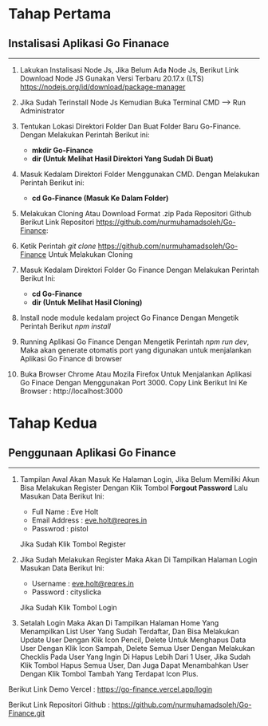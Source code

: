 # Tahap Pertama
## Instalisasi Aplikasi Go Finanace
---
1. Lakukan Instalisasi Node Js, Jika Belum Ada Node Js, Berikut Link Download Node JS Gunakan Versi Terbaru 20.17.x (LTS) https://nodejs.org/id/download/package-manager

2. Jika Sudah Terinstall Node Js Kemudian Buka Terminal CMD --> Run Administrator

3. Tentukan Lokasi Direktori Folder Dan Buat Folder Baru Go-Finance. Dengan Melakukan Perintah Berikut ini:
    
    - **mkdir Go-Finance**
    - **dir (Untuk Melihat Hasil Direktori Yang Sudah Di Buat)**

4. Masuk Kedalam Direktori Folder Menggunakan CMD. Dengan Melakukan Perintah Berikut ini:

    - **cd Go-Finance (Masuk Ke Dalam Folder)**

5. Melakukan Cloning Atau Download Format .zip Pada Repositori Github Berikut Link Repositori https://github.com/nurmuhamadsoleh/Go-Finance:

6. Ketik Perintah *git clone*
https://github.com/nurmuhamadsoleh/Go-Finance Untuk Melakukan Cloning
 
7. Masuk Kedalam Direktori Folder Go Finance Dengan Melakukan Perintah Berikut Ini:
    - **cd Go-Finance**
    - **dir (Untuk Melihat Hasil Cloning)**

8. Install node module kedalam project Go Finance Dengan Mengetik Perintah Berikut *npm install*

9. Running Aplikasi Go Finance Dengan Mengetik Perintah *npm run dev*, Maka akan generate otomatis port yang digunakan untuk menjalankan Aplikasi Go Finance di browser 

10. Buka Browser Chrome Atau Mozila Firefox Untuk Menjalankan Aplikasi Go Finace Dengan Menggunakan Port 3000.
Copy Link Berikut Ini Ke Browser : http://localhost:3000

# Tahap Kedua
## Penggunaan Aplikasi Go Finance
---

1. Tampilan Awal Akan Masuk Ke Halaman Login, Jika Belum Memiliki Akun Bisa Melakukan Register Dengan Klik Tombol **Forgout Password** Lalu Masukan Data Berikut Ini:
    - Full Name     : Eve Holt
    - Email Address : eve.holt@reqres.in
    - Passwrod      : pistol

    Jika Sudah Klik Tombol Register

2. Jika Sudah Melakukan Register Maka Akan Di Tampilkan Halaman Login Masukan Data Berikut Ini:
    - Username      : eve.holt@reqres.in
    - Password      : cityslicka

    Jika Sudah Klik Tombol Login

3. Setalah Login Maka Akan Di Tampilkan Halaman Home Yang Menampilkan List User Yang Sudah Terdaftar, Dan Bisa Melakukan Update User Dengan Klik Icon Pencil, Delete Untuk Menghapus Data User Dengan Klik Icon Sampah, Delete Semua User Dengan Melakukan Checklis Pada User Yang Ingin Di Hapus Lebih Dari 1 User, Jika Sudah Klik Tombol Hapus Semua User, Dan Juga Dapat Menambahkan User Dengan Klik Tombol Tambah Yang Terdapat Icon Plus.

Berikut Link Demo Vercel        : https://go-finance.vercel.app/login

Berikut Link Repositori Github  : https://github.com/nurmuhamadsoleh/Go-Finance.git
